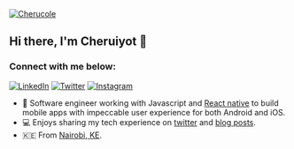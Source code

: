 
  <a align="center" href="https://github.com/cherucole">
<img  src="https://github-readme-stats.vercel.app/api?username=cherucole&show_icons=true&theme=gotham&include_all_commits=true&count_private=true" alt="Cherucole" />
</a>


## Hi there, I'm Cheruiyot 👋

### Connect with me below:

<p align="left">
<a href="https://www.linkedin.com/in/cheruiyotcollins/">
<img src="https://img.shields.io/badge/-LinkedIn-%233781da" alt="LinkedIn"/></a> 
<a href="https://www.twitter.com/cherucole">
<img src="https://img.shields.io/badge/-Twitter-%231DA1F2" alt="Twitter" /></a> 
<a href="https://www.instagram.com/colleencheru">
<img src="https://img.shields.io/badge/-Instagram-%23eb13a5" alt="Instagram" /></a> 
</p>

* 📱 Software engineer working with Javascript and [React native](https://reactnative.dev/) to build mobile apps with impeccable user experience for both Android and iOS.
* 💻 Enjoys sharing my tech experience on [twitter](https://twitter.com/cherucole) and [blog posts](https://cherucole.medium.com/).
* 🇰🇪 From [Nairobi, KE]().



